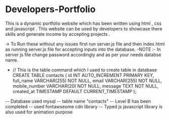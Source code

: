# Developers-Portfolio
This is a dynamic portfolio website which has been written using html , css and javascript . This website can be used by developers to showcase there skills and generate income by accepting projects .

-> To Run these without any issues first run server.js file and then index.html as running          server.js file for accepting inputs into the database.
   -NOTE :- In server js file change password accordingly and as per your needs databse name. 
   - // This is the table command which I used to create table in database 
 CREATE TABLE contacts (
     id INT AUTO_INCREMENT PRIMARY KEY,
     full_name VARCHAR(255) NOT NULL,
     email VARCHAR(255) NOT NULL,
     mobile_number VARCHAR(20) NOT NULL,
     message TEXT NOT NULL,
     created_at TIMESTAMP DEFAULT CURRENT_TIMESTAMP
   );

-- Database used mysql 
-- table name "contacts"
-- Level B has been completed 
-- used fontawseome cdn library
-- Typed js javascript library is also used for animation purpose 
